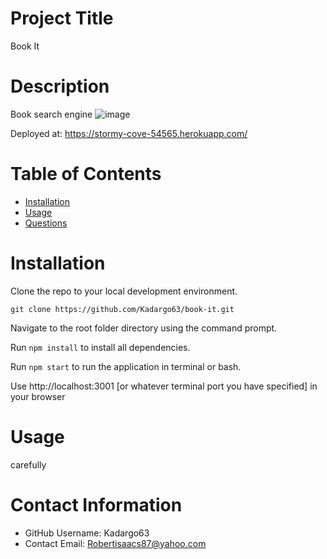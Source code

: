   # Project Title
  Book It

  # Description
  Book search engine
  ![image](https://user-images.githubusercontent.com/88639772/152076223-059c7b9c-5323-4c34-8319-ceba327979aa.png)
  
  Deployed at: https://stormy-cove-54565.herokuapp.com/ 

  # Table of Contents 
  * [Installation](#-Installation)
  * [Usage](#-Usage)
  * [Questions](#-Contact-Information)
      
  # Installation
  Clone the repo to your local development environment. 
  
  `git clone https://github.com/Kadargo63/book-it.git` 
  
  Navigate to the root folder directory using the command prompt.
  
  Run `npm install` to install all dependencies.
  
  Run `npm start` to run the application in terminal or bash.
  
  Use http://localhost:3001 [or whatever terminal port you have specified] in your browser
  
  
  # Usage
  carefully
  
  # Contact Information 
  * GitHub Username: Kadargo63
  * Contact Email: Robertisaacs87@yahoo.com
  
  
